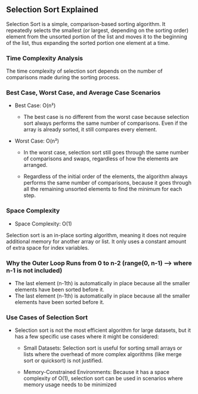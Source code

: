 ## Selection Sort Explained
Selection Sort is a simple, comparison-based sorting algorithm. It repeatedly selects the smallest (or largest, depending on the sorting order) element from the unsorted portion of the list and moves it to the beginning of the list, thus expanding the sorted portion one element at a time.


### Time Complexity Analysis
The time complexity of selection sort depends on the number of comparisons made during the sorting process.

### Best Case, Worst Case, and Average Case Scenarios
- Best Case: O(n²)
    - The best case is no different from the worst case because selection sort always performs the same number of comparisons. Even if the array is already sorted, it still compares every element.

- Worst Case: O(n²)
    - In the worst case, selection sort still goes through the same number of comparisons and swaps, regardless of how the elements are arranged.

    - Regardless of the initial order of the elements, the algorithm always performs the same number of comparisons, because it goes through all the remaining unsorted elements to find the minimum for each step.

### Space Complexity
- Space Complexity: O(1)

Selection sort is an in-place sorting algorithm, meaning it does not require additional memory for another array or list. It only uses a constant amount of extra space for index variables.


### Why the Outer Loop Runs from 0 to n-2 (range(0, n-1) --> where n-1 is not included)
- The last element (n-1th) is automatically in place because all the smaller elements have been sorted before it.
- The last element (n-1th) is automatically in place because all the smaller elements have been sorted before it.


### Use Cases of Selection Sort
- Selection sort is not the most efficient algorithm for large datasets, but it has a few specific use cases where it might be considered:

    - Small Datasets: Selection sort is useful for sorting small arrays or lists where the overhead of more complex algorithms (like merge sort or quicksort) is not justified.

    - Memory-Constrained Environments: Because it has a space complexity of O(1), selection sort can be used in scenarios where memory usage needs to be minimized
